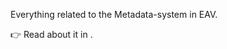 ﻿---
uid: ToSic.Eav.Metadata
---

Everything related to the Metadata-system in EAV.

👉 Read about it in [](xref:Basics.Metadata.Index).

